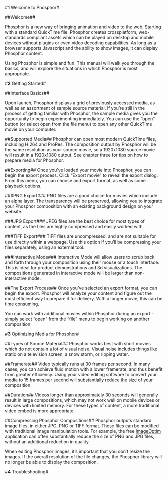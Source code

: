 
#**1** Welcome to Phosphor#

##Welcome##

Phosphor is a new way of bringing animation and video to the web.  Starting with a standard QuickTime file, Phosphor creates crossplatform, web-standards compliant assets which can be played on desktop and mobile devices without plugins or even video decoding capabilities.  As long as a browser supports Javascript and the ability to show images, it can display Phosphor content.

Using Phosphor is simple and fun.  This manual will walk you through the basics, and will explore the situations in which Phosphor is most appropriate.

#**2** Getting Started#

##Interface Basics##

Upon launch, Phosphor displays a grid of previously accessed media, as well as an assortment of sample source material.  If you’re still in the process of getting familiar with Phosphor, the sample media gives you the opportunity to begin experimenting immediately.  You can use the “open” button (or select open from the file menu) to open any other QuickTime movie on your computer.

##Supported Media##
Phosphor can open most modern QuickTime files, including H.264 and ProRes.  The composition output by Phosphor will be the same resolution as your source movie, so a 1920x1080 source movie will result in a 1920x1080 output.  See chapter three for tips on how to prepare media for Phosphor.

##Exporting##
Once you’ve loaded your movie into Phosphor, you can begin the export process.  Click “Export movie” to reveal the export dialog.  From this menu, you can choose and export format, as well as some playback options.

###PNG Export###
PNG files are a good choice for movies which include an alpha layer.  The transparency will be preserved, allowing you to integrate your Phosphor composition with an existing background design on your website.

###JPG Export###
JPEG files are the best choice for most types of content, as the files are highly compressed and easily worked with.

###TIFF Export###
TIFF files are uncompressed, and are not suitable for use directly within a webpage.  Use this option if you’ll be compressing your files separately, using an external tool.

###Interactive Mode###
Interactive Mode will allow users to scrub back and forth through your composition using their mouse or a touch interface.  This is ideal for product demonstrations and 3d visualizations.  The compositions generated in interactive mode will be larger than non-interactive mode.

##The Export Process##
Once you’ve selected an export format, you can begin the export.  Phosphor will analyze your content and figure out the most efficient way to prepare it for delivery.  With a longer movie, this can be time consuming.  

You can work with additional movies within Phosphor during an export - simply select “open” from the “file” menu to begin working on another composition.

#**3** Optimizing Media for Phosphor#

##Types of Source Material##
Phosphor works best with short movies which do not contain a lot of visual noise.  Visual noise includes things like static on a television screen, a snow storm, or ripping water.  

##Framerate##
Video typically runs at 30 frames per second.  In many cases, you can achieve fluid motion with a lower framerate, and thus benefit from greater efficiency.  Using your video editing software to convert your media to 15 frames per second will substantially reduce the size of your composition.

##Duration##
Videos longer than approximately 30 seconds will generally result in large compositions, which may not work well on mobile devices or devices with limited memory.  For these types of content, a more traditional video embed is more appropriate.

##Compressing Phosphor Compositions##
Phosphor outputs standard image files, in either JPG, PNG or TIFF format.  These files can be modified with traditional image manipulation tools.  For example, the free [ImageOptim](http://imageoptim.com) application can often substantially reduce the size of PNG and JPG files, without an additional reduction in quality.

When editing Phosphor images, it’s important that you don’t resize the images.  If the overall resolution of the file changes, the Phosphor library will no longer be able to display the composition.

#**4** Troubleshooting#
